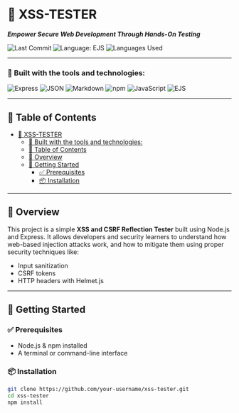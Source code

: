 # 🧪 XSS-TESTER

_**Empower Secure Web Development Through Hands-On Testing**_

![Last Commit](https://img.shields.io/github/last-commit/your-username/xss-tester?color=blue&label=last%20commit)
![Language: EJS](https://img.shields.io/badge/ejs-79.7%25-yellowgreen)
![Languages Used](https://img.shields.io/github/languages/count/your-username/xss-tester)

---

### 🧰 Built with the tools and technologies:

![Express](https://img.shields.io/badge/Express-black?style=for-the-badge&logo=express&logoColor=white)
![JSON](https://img.shields.io/badge/JSON-black?style=for-the-badge&logo=json&logoColor=white)
![Markdown](https://img.shields.io/badge/Markdown-black?style=for-the-badge&logo=markdown)
![npm](https://img.shields.io/badge/npm-CB3837?style=for-the-badge&logo=npm&logoColor=white)
![JavaScript](https://img.shields.io/badge/JavaScript-yellow?style=for-the-badge&logo=javascript)
![EJS](https://img.shields.io/badge/EJS-8CBBF1?style=for-the-badge)

---

## 📑 Table of Contents

- [🧪 XSS-TESTER](#-xss-tester)
    - [🧰 Built with the tools and technologies:](#-built-with-the-tools-and-technologies)
  - [📑 Table of Contents](#-table-of-contents)
  - [📝 Overview](#-overview)
  - [🚀 Getting Started](#-getting-started)
    - [✅ Prerequisites](#-prerequisites)
    - [📦 Installation](#-installation)

---

## 📝 Overview

This project is a simple **XSS and CSRF Reflection Tester** built using Node.js and Express. It allows developers and security learners to understand how web-based injection attacks work, and how to mitigate them using proper security techniques like:

- Input sanitization
- CSRF tokens
- HTTP headers with Helmet.js

---

## 🚀 Getting Started

### ✅ Prerequisites

- Node.js & npm installed
- A terminal or command-line interface

### 📦 Installation

```bash
git clone https://github.com/your-username/xss-tester.git
cd xss-tester
npm install
